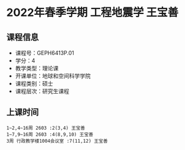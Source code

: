 # 2022年春季学期 工程地震学 王宝善






## 课程信息

- 课程号：GEPH6413P.01
- 学分：4
- 教学类型：理论课
- 开课单位：地球和空间科学学院
- 课程类别：硕士
- 课程层次：研究生课程

## 上课时间

```
1~2,4~16周 2603 :2(3,4) 王宝善
1~7,9~16周 2603 :4(8,9,10) 王宝善
3周 行政教学楼1004会议室 :7(11,12) 王宝善
```

